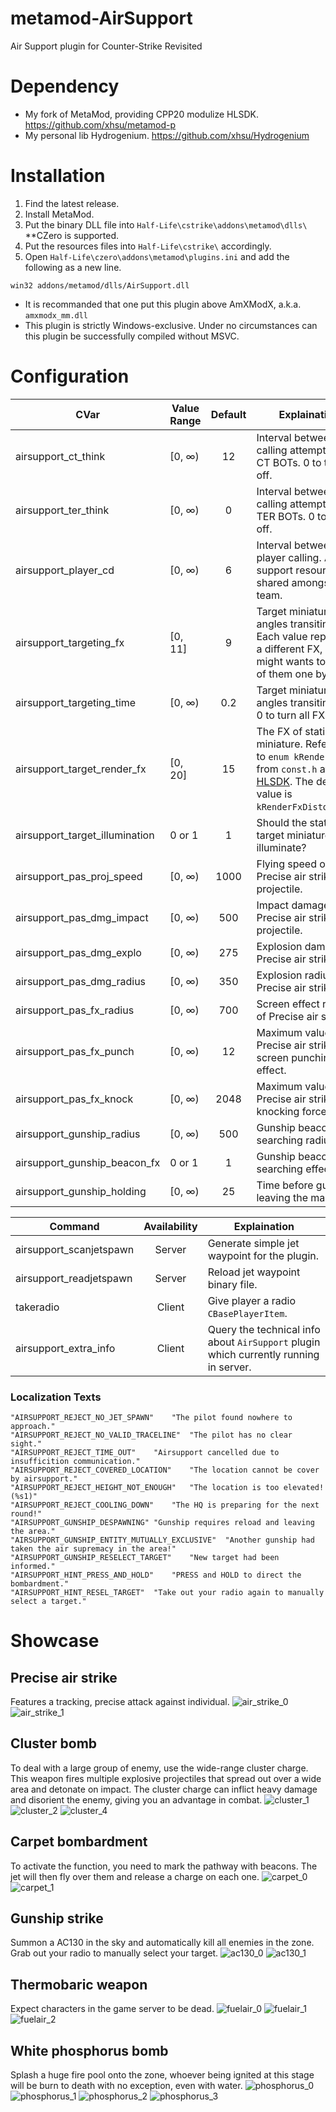 # metamod-AirSupport
Air Support plugin for Counter-Strike Revisited

# Dependency
* My fork of MetaMod, providing CPP20 modulize HLSDK. https://github.com/xhsu/metamod-p 
* My personal lib Hydrogenium. https://github.com/xhsu/Hydrogenium 

# Installation

1. Find the latest release.
1. Install MetaMod.
1. Put the binary DLL file into `Half-Life\cstrike\addons\metamod\dlls\` **CZero is supported.
1. Put the resources files into `Half-Life\cstrike\` accordingly.
1. Open `Half-Life\czero\addons\metamod\plugins.ini` and add the following as a new line.
```
win32 addons/metamod/dlls/AirSupport.dll
```
* It is recommanded that one put this plugin above AmXModX, a.k.a. `amxmodx_mm.dll`
* This plugin is strictly Windows-exclusive. Under no circumstances can this plugin be successfully compiled without MSVC.

# Configuration
| CVar | Value Range | Default | Explaination |
| ---- | ----------- | :-----: | ------------ |
| airsupport_ct_think | [0, ∞) | 12 | Interval between calling attempt from CT BOTs. 0 to turn it off. |
| airsupport_ter_think | [0, ∞) | 0 | Interval between calling attempt from TER BOTs. 0 to turn it off. |
| airsupport_player_cd | [0, ∞) | 6 | Interval between player calling. Air support resource is shared amongst the team. |
| airsupport_targeting_fx | [0, 11] | 9 | Target miniature angles transiting FX. Each value represents a different FX, one might wants to try all of them one by one. |
| airsupport_targeting_time | [0, ∞) | 0.2 | Target miniature angles transiting time. 0 to turn all FX off. |
| airsupport_target_render_fx | [0, 20] | 15 | The FX of static target miniature. Reference to `enum kRenderFx` from `const.h` at [HLSDK](https://github.com/alliedmodders/hlsdk/blob/a0edb7792a96998d349325bebab8ea41ec5cb239/common/const.h#L694). The default value is `kRenderFxDistort`(15). |
| airsupport_target_illumination | 0 or 1 | 1 | Should the static target miniature illuminate? |
| airsupport_pas_proj_speed | [0, ∞) | 1000 | Flying speed of Precise air strike projectile. |
| airsupport_pas_dmg_impact | [0, ∞) | 500 | Impact damage of Precise air strike projectile. |
| airsupport_pas_dmg_explo | [0, ∞) | 275 | Explosion damage of Precise air strike. |
| airsupport_pas_dmg_radius | [0, ∞) | 350 | Explosion radius of Precise air strike. |
| airsupport_pas_fx_radius | [0, ∞) | 700 | Screen effect radius of Precise air strike. |
| airsupport_pas_fx_punch | [0, ∞) | 12 | Maximum value of Precise air strike screen punching effect. |
| airsupport_pas_fx_knock | [0, ∞) | 2048 | Maximum value of Precise air strike knocking force. |
| airsupport_gunship_radius | [0, ∞) | 500 | Gunship beacon searching radius. |
| airsupport_gunship_beacon_fx | 0 or 1 | 1 | Gunship beacon searching effect. |
| airsupport_gunship_holding | [0, ∞) | 25 | Time before gunship leaving the map. |

| Command | Availability | Explaination |
| ------- | :----------: | ------------ |
| airsupport_scanjetspawn | Server | Generate simple jet waypoint for the plugin. |
| airsupport_readjetspawn | Server | Reload jet waypoint binary file. |
| takeradio | Client | Give player a radio `CBasePlayerItem`. |
| airsupport_extra_info | Client | Query the technical info about `AirSupport` plugin which currently running in server. |

### Localization Texts
```
"AIRSUPPORT_REJECT_NO_JET_SPAWN"	"The pilot found nowhere to approach."  
"AIRSUPPORT_REJECT_NO_VALID_TRACELINE"	"The pilot has no clear sight."  
"AIRSUPPORT_REJECT_TIME_OUT"	"Airsupport cancelled due to insufficition communication."  
"AIRSUPPORT_REJECT_COVERED_LOCATION"	"The location cannot be cover by airsupport."  
"AIRSUPPORT_REJECT_HEIGHT_NOT_ENOUGH"	"The location is too elevated! (%s1)"  
"AIRSUPPORT_REJECT_COOLING_DOWN"	"The HQ is preparing for the next round!"  
"AIRSUPPORT_GUNSHIP_DESPAWNING"	"Gunship requires reload and leaving the area."  
"AIRSUPPORT_GUNSHIP_ENTITY_MUTUALLY_EXCLUSIVE"	"Another gunship had taken the air supremacy in the area!"  
"AIRSUPPORT_GUNSHIP_RESELECT_TARGET"	"New target had been informed."  
"AIRSUPPORT_HINT_PRESS_AND_HOLD"	"PRESS and HOLD to direct the bombardment."  
"AIRSUPPORT_HINT_RESEL_TARGET"	"Take out your radio again to manually select a target."  
```
# Showcase
## Precise air strike
Features a tracking, precise attack against individual.
![air_strike_0](https://user-images.githubusercontent.com/33283030/229968915-48c7b0e6-6ab3-4ba8-972a-38f1e92092e8.jpg)
![air_strike_1](https://user-images.githubusercontent.com/33283030/229968934-57db1915-ce25-4abd-8428-aac1b2cca247.jpg)
  
## Cluster bomb
To deal with a large group of enemy, use the wide-range cluster charge. This weapon fires multiple explosive projectiles that spread out over a wide area and detonate on impact. The cluster charge can inflict heavy damage and disorient the enemy, giving you an advantage in combat.
![cluster_1](https://user-images.githubusercontent.com/33283030/229970073-24594e0a-13b4-49fe-8f1d-d32b5ac456f7.jpg)
![cluster_2](https://user-images.githubusercontent.com/33283030/229970079-bcbdb789-a625-4cd6-884c-d7f75b7877e4.jpg)
![cluster_4](https://user-images.githubusercontent.com/33283030/229970098-ad3b25ca-9e16-44c0-b526-f09fc17e1d65.jpg)

## Carpet bombardment
To activate the function, you need to mark the pathway with beacons. The jet will then fly over them and release a charge on each one.
![carpet_0](https://user-images.githubusercontent.com/33283030/229970871-2b2de111-2aeb-456b-9aac-9c9f37ad05bd.jpg)
![carpet_1](https://user-images.githubusercontent.com/33283030/229970884-c9535e73-2029-4b4b-9a88-15cff87c9e3f.jpg)

## Gunship strike
Summon a AC130 in the sky and automatically kill all enemies in the zone. Grab out your radio to manually select your target.
![ac130_0](https://user-images.githubusercontent.com/33283030/229971405-7d771cd1-6532-42bf-a2f5-70c64d4e90e5.jpg)
![ac130_1](https://user-images.githubusercontent.com/33283030/229971413-c0457b14-60dd-4d1c-bdab-fca8c0b26b1e.jpg)

## Thermobaric weapon
Expect characters in the game server to be dead.
![fuelair_0](https://user-images.githubusercontent.com/33283030/229971833-98472d73-d0a9-4595-9042-4ab382d7d61c.jpg)
![fuelair_1](https://user-images.githubusercontent.com/33283030/229971850-36402afb-6738-4e91-a12a-ae3ae41ba463.jpg)
![fuelair_2](https://user-images.githubusercontent.com/33283030/229971859-b3baa191-b591-4638-beed-c18b094e5292.jpg)

## White phosphorus bomb
Splash a huge fire pool onto the zone, whoever being ignited at this stage will be burn to death with no exception, even with water.
![phosphorus_0](https://user-images.githubusercontent.com/33283030/229972189-e3ae59fe-3060-442b-b9ee-02da1ffbaebd.jpg)
![phosphorus_1](https://user-images.githubusercontent.com/33283030/229972197-76991708-854f-42fc-82e2-e13faaea06c3.jpg)
![phosphorus_2](https://user-images.githubusercontent.com/33283030/229972222-b902ccd6-819d-46cc-ba10-a8900d8e1e25.jpg)
![phosphorus_3](https://user-images.githubusercontent.com/33283030/229972234-ed2918b6-7af7-4705-8636-ff0b7df9696c.jpg)
